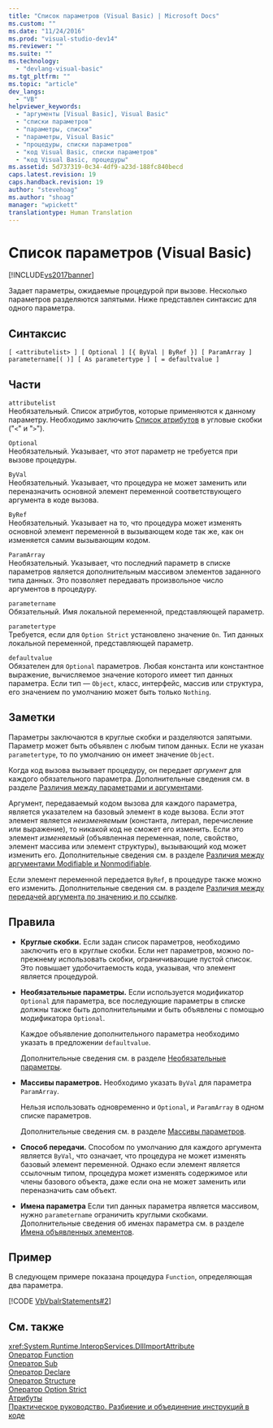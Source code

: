 ```yaml
---
title: "Список параметров (Visual Basic) | Microsoft Docs"
ms.custom: ""
ms.date: "11/24/2016"
ms.prod: "visual-studio-dev14"
ms.reviewer: ""
ms.suite: ""
ms.technology: 
  - "devlang-visual-basic"
ms.tgt_pltfrm: ""
ms.topic: "article"
dev_langs: 
  - "VB"
helpviewer_keywords: 
  - "аргументы [Visual Basic], Visual Basic"
  - "списки параметров"
  - "параметры, списки"
  - "параметры, Visual Basic"
  - "процедуры, списки параметров"
  - "код Visual Basic, списки параметров"
  - "код Visual Basic, процедуры"
ms.assetid: 5d737319-0c34-4df9-a23d-188fc840becd
caps.latest.revision: 19
caps.handback.revision: 19
author: "stevehoag"
ms.author: "shoag"
manager: "wpickett"
translationtype: Human Translation
---
```

# Список параметров (Visual Basic)
[!INCLUDE[vs2017banner](../../../csharp/includes/vs2017banner.md)]

Задает параметры, ожидаемые процедурой при вызове.  Несколько параметров разделяются запятыми.  Ниже представлен синтаксис для одного параметра.  
  
## Синтаксис  
  
```  
[ <attributelist> ] [ Optional ] [{ ByVal | ByRef }] [ ParamArray ]   
parametername[( )] [ As parametertype ] [ = defaultvalue ]  
```  
  
## Части  
 `attributelist`  
 Необязательный.  Список атрибутов, которые применяются к данному параметру.  Необходимо заключить [Список атрибутов](../../../visual-basic/language-reference/statements/attribute-list.md) в угловые скобки \("`<`" и "`>`"\).  
  
 `Optional`  
 Необязательный.  Указывает, что этот параметр не требуется при вызове процедуры.  
  
 `ByVal`  
 Необязательный.  Указывает, что процедура не может заменить или переназначить основной элемент переменной соответствующего аргумента в коде вызова.  
  
 `ByRef`  
 Необязательный.  Указывает на то, что процедура может изменять основной элемент переменной в вызывающем коде так же, как он изменяется самим вызывающим кодом.  
  
 `ParamArray`  
 Необязательный.  Указывает, что последний параметр в списке параметров является дополнительным массивом элементов заданного типа данных.  Это позволяет передавать произвольное число аргументов в процедуру.  
  
 `parametername`  
 Обязательный.  Имя локальной переменной, представляющей параметр.  
  
 `parametertype`  
 Требуется, если для `Option Strict` установлено значение `On`.  Тип данных локальной переменной, представляющей параметр.  
  
 `defaultvalue`  
 Обязателен для `Optional` параметров.  Любая константа или константное выражение, вычисляемое значение которого имеет тип данных параметра.  Если тип — `Object`, класс, интерфейс, массив или структура, его значением по умолчанию может быть только `Nothing`.  
  
## Заметки  
 Параметры заключаются в круглые скобки и разделяются запятыми.  Параметр может быть объявлен с любым типом данных.  Если не указан `parametertype`, то по умолчанию он имеет значение `Object`.  
  
 Когда код вызова вызывает процедуру, он передает *аргумент* для каждого обязательного параметра.  Дополнительные сведения см. в разделе [Различия между параметрами и аргументами](../../../visual-basic/programming-guide/language-features/procedures/differences-between-parameters-and-arguments.md).  
  
 Аргумент, передаваемый кодом вызова для каждого параметра, является указателем на базовый элемент в коде вызова.  Если этот элемент является *неизменяемым* \(константа, литерал, перечисление или выражение\), то никакой код не сможет его изменить.  Если это элемент *изменяемый* \(объявленная переменная, поле, свойство, элемент массива или элемент структуры\), вызывающий код может изменить его.  Дополнительные сведения см. в разделе [Различия между аргументами Modifiable и Nonmodifiable](../../../visual-basic/programming-guide/language-features/procedures/differences-between-modifiable-and-nonmodifiable-arguments.md).  
  
 Если элемент переменной передается `ByRef`, в процедуре также можно его изменить.  Дополнительные сведения см. в разделе [Различия между передачей аргумента по значению и по ссылке](../../../visual-basic/programming-guide/language-features/procedures/differences-between-passing-an-argument-by-value-and-by-reference.md).  
  
## Правила  
  
-   **Круглые скобки.** Если задан список параметров, необходимо заключить его в круглые скобки.  Если нет параметров, можно по\-прежнему использовать скобки, ограничивающие пустой список.  Это повышает удобочитаемость кода, указывая, что элемент является процедурой.  
  
-   **Необязательные параметры.** Если используется модификатор `Optional` для параметра, все последующие параметры в списке должны также быть дополнительными и быть объявлены с помощью модификатора `Optional`.  
  
     Каждое объявление дополнительного параметра необходимо указать в предложении `defaultvalue`.  
  
     Дополнительные сведения см. в разделе [Необязательные параметры](../../../visual-basic/programming-guide/language-features/procedures/optional-parameters.md).  
  
-   **Массивы параметров.** Необходимо указать `ByVal` для параметра `ParamArray`.  
  
     Нельзя использовать одновременно и `Optional`, и `ParamArray` в одном списке параметров.  
  
     Дополнительные сведения см. в разделе [Массивы параметров](../../../visual-basic/programming-guide/language-features/procedures/parameter-arrays.md).  
  
-   **Способ передачи.** Способом по умолчанию для каждого аргумента является `ByVal`, что означает, что процедура не может изменять базовый элемент переменной.  Однако если элемент является ссылочным типом, процедура может изменять содержимое или члены базового объекта, даже если она не может заменить или переназначить сам объект.  
  
-   **Имена параметра** Если тип данных параметра является массивом, нужно `parametername` ограничить круглыми скобками.  Дополнительные сведения об именах параметра см. в разделе [Имена объявленных элементов](../../../visual-basic/programming-guide/language-features/declared-elements/declared-element-names.md).  
  
## Пример  
 В следующем примере показана процедура `Function`, определяющая два параметра.  
  
 [!CODE [VbVbalrStatements#2](../CodeSnippet/VS_Snippets_VBCSharp/VbVbalrStatements#2)]  
  
## См. также  
 <xref:System.Runtime.InteropServices.DllImportAttribute>   
 [Оператор Function](../../../visual-basic/language-reference/statements/function-statement.md)   
 [Оператор Sub](../../../visual-basic/language-reference/statements/sub-statement.md)   
 [Оператор Declare](../../../visual-basic/language-reference/statements/declare-statement.md)   
 [Оператор Structure](../../../visual-basic/language-reference/statements/structure-statement.md)   
 [Оператор Option Strict](../../../visual-basic/language-reference/statements/option-strict-statement.md)   
 [Атрибуты](../Topic/Attributes%20\(C%23%20and%20Visual%20Basic\).md)   
 [Практическое руководство. Разбиение и объединение инструкций в коде](../../../visual-basic/programming-guide/program-structure/how-to-break-and-combine-statements-in-code.md)